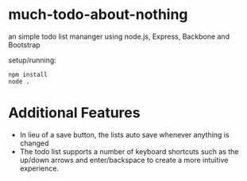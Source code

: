 much-todo-about-nothing
=======================
an simple todo list mananger using node.js, Express, Backbone and Bootstrap

setup/running:
```
npm install
node .
```

Additional Features
===================
+ In lieu of a save button, the lists auto save whenever anything is changed
+ The todo list supports a number of keyboard shortcuts such as the up/down arrows and enter/backspace to create a
more intuitive experience.


